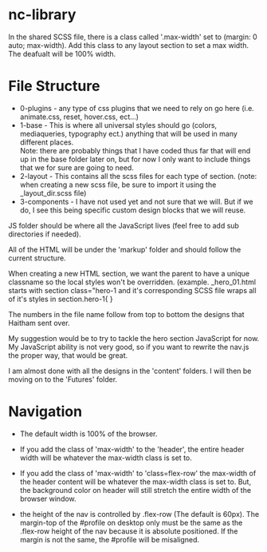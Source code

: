 # nc-library

In the shared SCSS file, there is a class called '.max-width' set to (margin: 0 auto; max-width).  Add this class to any layout section to set a max width.  The deafualt will be 100% width.



# File Structure

- 0-plugins - any type of css plugins that we need to rely on go here (i.e. animate.css, reset, hover.css, ect...)
- 1-base - This is where all universal styles should go (colors, mediaqueries, typography ect.) anything that will be used in many different places.  
    Note: there are probably things that I have coded thus far that will end up in the base folder later on, but for now I only want to include things that we for sure are going to need. 
- 2-layout - This contains all the scss files for each type of section.  (note: when creating a new scss file, be sure to import it using the _layout_dir.scss file)
- 3-components - I have not used yet and not sure that we will.  But if we do, I see this being specific custom design blocks that we will reuse.  

JS folder should be where all the JavaScript lives (feel free to add sub directories if needed).

All of the HTML will be under the 'markup' folder and should follow the current structure. 

When creating a new HTML section,  we want the parent to have a unique classname so the local styles won't be overridden.  (example. _hero_01.html starts with  section class="hero-1 and it's corresponding SCSS file wraps all of it's styles in section.hero-1{ }

The numbers in the file name follow from top to bottom the designs that Haitham sent over.

My suggestion would be to try to tackle the hero section JavaScript for now.  My JavaScript ability is not very good, so if you want to rewrite the nav.js the proper way, that would be great.    

I am almost done with all the designs in the 'content' folders. I will then be moving on to the 'Futures' folder. 




# Navigation

- The default width is 100% of the browser. 
- If you add the class of 'max-width' to the 'header', the entire header width will be whatever the max-width class is set to.
- If you add the class of 'max-width' to 'class=flex-row' the max-width of the header content will be whatever the max-width class is set to. But, the background color on header will still stretch the entire width of the browser window.

- the height of the nav is controlled by .flex-row (The default is 60px).  The margin-top of the #profile on desktop only must be the same as the .flex-row height of the nav because it is absolute positioned.  If the margin is not the same, the #profile will be misaligned.
